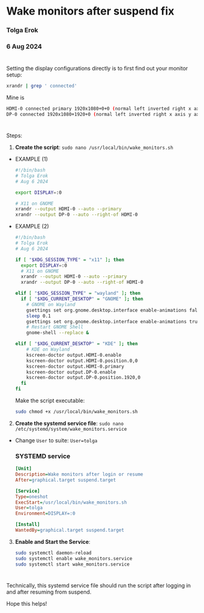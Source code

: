 # Wake monitors after suspend fix
### Tolga Erok
### 6 Aug 2024

#
Setting the display configurations directly is to first find out your monitor setup:


```bash
xrandr | grep ' connected'

```
Mine is
```bash
HDMI-0 connected primary 1920x1080+0+0 (normal left inverted right x axis y axis) 598mm x 336mm
DP-0 connected 1920x1080+1920+0 (normal left inverted right x axis y axis) 598mm x 336mm
```
#

Steps:

1. **Create the script**:  `sudo nano /usr/local/bin/wake_monitors.sh`

- EXAMPLE (1)
   ```bash
   #!/bin/bash
   # Tolga Erok
   # Aug 6 2024
   
   export DISPLAY=:0

   # X11 on GNOME
   xrandr --output HDMI-0 --auto --primary
   xrandr --output DP-0 --auto --right-of HDMI-0
   ```

- EXAMPLE (2)
   ```bash
   #!/bin/bash
   # Tolga Erok
   # Aug 6 2024
   
   if [ "$XDG_SESSION_TYPE" = "x11" ]; then
     export DISPLAY=:0   
     # X11 on GNOME
     xrandr --output HDMI-0 --auto --primary
     xrandr --output DP-0 --auto --right-of HDMI-0
   
   elif [ "$XDG_SESSION_TYPE" = "wayland" ]; then
     if [ "$XDG_CURRENT_DESKTOP" = "GNOME" ]; then
       # GNOME on Wayland
       gsettings set org.gnome.desktop.interface enable-animations false
       sleep 0.1
       gsettings set org.gnome.desktop.interface enable-animations true
       # Restart GNOME Shell
       gnome-shell --replace &
   
   elif [ "$XDG_CURRENT_DESKTOP" = "KDE" ]; then
       # KDE on Wayland
       kscreen-doctor output.HDMI-0.enable
       kscreen-doctor output.HDMI-0.position.0,0
       kscreen-doctor output.HDMI-0.primary
       kscreen-doctor output.DP-0.enable
       kscreen-doctor output.DP-0.position.1920,0
     fi
   fi
   ```
  
   Make the script executable:

   ```bash
   sudo chmod +x /usr/local/bin/wake_monitors.sh
   ```

2. **Create the systemd service file**:  `sudo nano /etc/systemd/system/wake_monitors.service` 
- Change `User` to suite: `User=tolga`
   
   ### SYSTEMD service

   ```ini
   [Unit]
   Description=Wake monitors after login or resume
   After=graphical.target suspend.target

   [Service]
   Type=oneshot
   ExecStart=/usr/local/bin/wake_monitors.sh
   User=tolga
   Environment=DISPLAY=:0

   [Install]
   WantedBy=graphical.target suspend.target
   ```

3. **Enable and Start the Service**:
   

   ```bash
   sudo systemctl daemon-reload
   sudo systemctl enable wake_monitors.service
   sudo systemctl start wake_monitors.service
   ```

# 
Technically, this systemd service file should run the script after logging in and after resuming from suspend.

Hope this helps!
